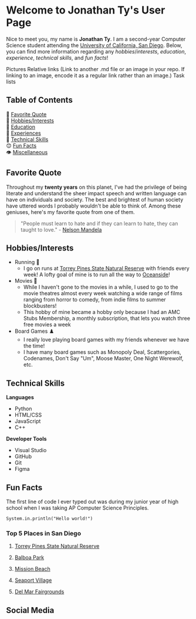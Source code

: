 # Welcome to Jonathan Ty's User Page
Nice to meet you, my name is **Jonathan Ty**. I am a second-year Computer Science student attending the [University of California, San Diego](https://ucsd.edu/). Below, you can find more information regarding any *hobbies*/*interests*, *education*, *experience*, *technical skills*, and *fun facts*! 

Pictures
Relative links (Link to another .md file or an image in your repo. If linking to an image, encode it as a regular link rather than an image.)
Task lists

## Table of Contents
💬 [Favorite Quote](#favorite-quote)\
👟 [Hobbies/Interests](#hobbies/interests)\
📕 [Education](#education)\
💼 [Experiences](#experiences)\
💪 [Technical Skills](#technical-skills)\
😊 [Fun Facts](#fun-facts)\
👁️ [Miscellaneous](#miscellaneous)

## Favorite Quote
Throughout my **twenty years** on this planet, I've had the privilege of being literate and understand the sheer impact speech and written language can have on individuals and society. The best and brightest of human society have uttered words I probably wouldn't be able to think of. Among these geniuses, here's my favorite quote from one of them.
> "People must learn to hate and if they can learn to hate, they can taught to love." - [Nelson Mandela](https://www.nelsonmandela.org/biography)

## Hobbies/Interests
- Running 👟
  - I go on runs at [Torrey Pines State Natural Reserve](https://torreypine.org/) with friends every week! A lofty goal of mine is to run all the way to [Oceanside](https://www.ci.oceanside.ca.us/)!
- Movies 🍿
  - While I haven't gone to the movies in a while, I used to go to the movie theatres almost every week watching a wide range of films ranging from horror to comedy, from indie films to summer blockbusters!
  - This hobby of mine became a hobby only because I had an AMC Stubs Membership, a monthly subscription, that lets you watch three free movies a week
- Board Games ♟️
  - I really love playing board games with my friends whenever we have the time! 
  - I have many board games such as Monopoly Deal, Scattergories, Codenames, Don't Say "Um", Moose Master, One Night Werewolf, etc.

## Technical Skills
**Languages**
- Python
- HTML/CSS
- JavaScript
- C++

**Developer Tools**
- Visual Studio
- GitHub
- Git
- Figma

## Fun Facts
The first line of code I ever typed out was during my junior year of high school when I was taking AP Computer Science Principles.
```
System.in.println("Hello world!")
```

### Top 5 Places in San Diego
1. [Torrey Pines State Natural Reserve](https://torreypine.org/)

2. [Balboa Park](https://balboapark.org/)
3. [Mission Beach](https://www.sandiego.org/explore/things-to-do/beaches-bays/mission-beach.aspx)
4. [Seaport Village](https://www.seaportvillage.com/)
5. [Del Mar Fairgrounds](https://www.delmarfairgrounds.com/)

## Social Media



